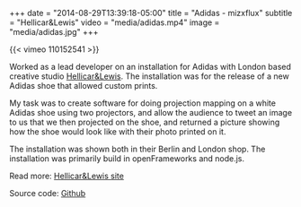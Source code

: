 +++
date = "2014-08-29T13:39:18-05:00"
title = "Adidas - mizxflux"
subtitle = "Hellicar&Lewis"
video = "media/adidas.mp4"
image = "media/adidas.jpg"
+++

{{< vimeo 110152541 >}}

Worked as a lead developer on an installation for Adidas with London based creative studio [Hellicar&Lewis](http://www.hellicarandlewis.com/). The installation was for the release of a new Adidas shoe that allowed custom prints. 

My task was to create software for doing projection mapping on a white Adidas shoe using two projectors, and allow the audience to tweet an image to us that we then projected on the shoe, and returned a picture showing how the shoe would look like with their photo printed on it. 

The installation was shown both in their Berlin and London shop. The installation was primarily build in openFrameworks and node.js. 

Read more: [Hellicar&Lewis site](http://www.hellicarandlewis.com/adidas/)


Source code: [Github](https://github.com/HellicarAndLewis/Flux)